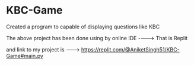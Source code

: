 # KBC-Game
Created a program to capable of displaying questions like KBC 

The above project has been done using by online IDE ----> That is Replit

and link to my project is --->     https://replit.com/@AniketSingh51/KBC-Game#main.py
